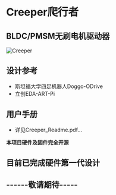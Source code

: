 # Creeper爬行者  
## BLDC/PMSM无刷电机驱动器  
![Creeper](https://github.com/ChenJin0927/Creeper/blob/main/Image/CREEPER.PNG)  
## 设计参考  
* 斯坦福大学四足机器人Doggo-ODrive  
* 立创EDA-ART-Pi  
## 用户手册  
* 详见Creeper_Readme.pdf...  

**本项目硬件及固件完全开源**  
## 目前已完成硬件第一代设计  
## ------敬请期待-----
